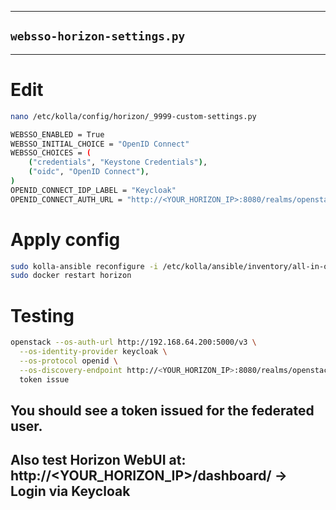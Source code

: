 
---

## `websso-horizon-settings.py`
---

# Edit
```bash
nano /etc/kolla/config/horizon/_9999-custom-settings.py
```

```bash
WEBSSO_ENABLED = True
WEBSSO_INITIAL_CHOICE = "OpenID Connect"
WEBSSO_CHOICES = (
    ("credentials", "Keystone Credentials"),
    ("oidc", "OpenID Connect"),
)
OPENID_CONNECT_IDP_LABEL = "Keycloak"
OPENID_CONNECT_AUTH_URL = "http://<YOUR_HORIZON_IP>:8080/realms/openstack/protocol/openid-connect/auth"

```
# Apply config
```bash
sudo kolla-ansible reconfigure -i /etc/kolla/ansible/inventory/all-in-one
sudo docker restart horizon
```

# Testing

```bash
openstack --os-auth-url http://192.168.64.200:5000/v3 \
  --os-identity-provider keycloak \
  --os-protocol openid \
  --os-discovery-endpoint http://<YOUR_HORIZON_IP>:8080/realms/openstack/.well-known/openid-configuration \
  token issue
```

## You should see a token issued for the federated user.

## Also test Horizon WebUI at: http://<YOUR_HORIZON_IP>/dashboard/ → Login via Keycloak

